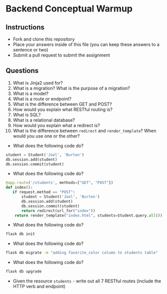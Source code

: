 # Backend Conceptual Warmup

## Instructions

- Fork and clone this repository
- Place your answers inside of this file (you can keep these answers to a sentence or two)
- Submit a pull request to submit the assignment

## Questions

1. What is Jinja2 used for?
2. What is a migration? What is the purpose of a migration?
3. What is a model?
4. What is a route or endpoint?
5. What is the difference between GET and POST?
5. How would you explain what RESTful routing is?
6. What is SQL?
7. What is a relational database?
8. How would you explain what a redirect is?
9. What is the difference between `redirect` and `render_template`? When would you use one or the other?

- What does the following code do?

```py
student = Student('Joel', 'Burton')
db.session.add(student)
db.session.commit(student)
```

- What does the following code do?

```py
@app.route('/students', methods=["GET", "POST"])
def index():
   if request.method == "POST":
       student = Student('Joel', 'Burton')
       db.session.add(student)
       db.session.commit(student) 
       return redirect(url_for("index"))
    return render_template("index.html", students=Student.query.all())
```

- What does the following code do?

```sh
flask db init
```

- What does the following code do?

```sh
flask db migrate -m "adding favorite_color column to students table"
```

- What does the following code do?

```sh
flask db upgrade
```

- Given the resource `students` - write out all 7 RESTful routes (include the HTTP verb and endpoint)
